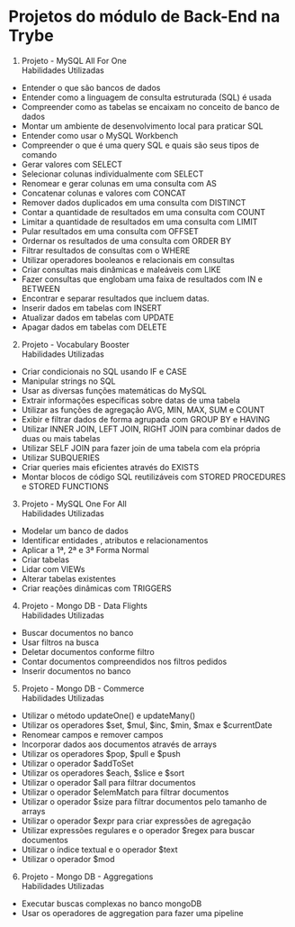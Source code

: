 # Projetos do módulo de Back-End na Trybe
1.  Projeto - MySQL All For One<br>
Habilidades Utilizadas
- Entender o que são bancos de dados
- Entender como a linguagem de consulta estruturada (SQL) é usada
- Compreender como as tabelas se encaixam no conceito de banco de dados
- Montar um ambiente de desenvolvimento local para praticar SQL
- Entender como usar o MySQL Workbench
- Compreender o que é uma query SQL e quais são seus tipos de comando
- Gerar valores com SELECT
- Selecionar colunas individualmente com SELECT
- Renomear e gerar colunas em uma consulta com AS
- Concatenar colunas e valores com CONCAT
- Remover dados duplicados em uma consulta com DISTINCT
- Contar a quantidade de resultados em uma consulta com COUNT
- Limitar a quantidade de resultados em uma consulta com LIMIT
- Pular resultados em uma consulta com OFFSET
- Ordernar os resultados de uma consulta com ORDER BY
- Filtrar resultados de consultas com o WHERE
- Utilizar operadores booleanos e relacionais em consultas
- Criar consultas mais dinâmicas e maleáveis com LIKE
- Fazer consultas que englobam uma faixa de resultados com IN e BETWEEN
- Encontrar e separar resultados que incluem datas.
- Inserir dados em tabelas com INSERT
- Atualizar dados em tabelas com UPDATE
- Apagar dados em tabelas com DELETE

2.  Projeto - Vocabulary Booster<br>
Habilidades Utilizadas
- Criar condicionais no SQL usando IF e CASE
- Manipular strings no SQL
- Usar as diversas funções matemáticas do MySQL
- Extrair informações específicas sobre datas de uma tabela
- Utilizar as funções de agregação AVG, MIN, MAX, SUM e COUNT
- Exibir e filtrar dados de forma agrupada com GROUP BY e HAVING
- Utilizar INNER JOIN, LEFT JOIN, RIGHT JOIN para combinar dados de duas ou mais tabelas
- Utilizar SELF JOIN para fazer join de uma tabela com ela própria
- Utilizar SUBQUERIES
- Criar queries mais eficientes através do EXISTS
- Montar blocos de código SQL reutilizáveis com STORED PROCEDURES e STORED FUNCTIONS

3.  Projeto - MySQL One For All<br>
Habilidades Utilizadas
- Modelar um banco de dados
- Identificar entidades , atributos e relacionamentos
- Aplicar a 1ª, 2ª e 3ª Forma Normal
- Criar tabelas
- Lidar com VIEWs
- Alterar tabelas existentes
- Criar reações dinâmicas com TRIGGERS

4.  Projeto - Mongo DB - Data Flights<br>
Habilidades Utilizadas
- Buscar documentos no banco
- Usar filtros na busca
- Deletar documentos conforme filtro
- Contar documentos compreendidos nos filtros pedidos
- Inserir documentos no banco

5.  Projeto - Mongo DB - Commerce<br>
Habilidades Utilizadas
- Utilizar o método updateOne() e updateMany()
- Utilizar os operadores $set, $mul, $inc, $min, $max e $currentDate
- Renomear campos e remover campos
- Incorporar dados aos documentos através de arrays
- Utilizar os operadores $pop, $pull e $push
- Utilizar o operador $addToSet
- Utilizar os operadores $each, $slice e $sort
- Utilizar o operador $all para filtrar documentos
- Utilizar o operador $elemMatch para filtrar documentos
- Utilizar o operador $size para filtrar documentos pelo tamanho de arrays
- Utilizar o operador $expr para criar expressões de agregação
- Utilizar expressões regulares e o operador $regex para buscar documentos
- Utilizar o índice textual e o operador $text
- Utilizar o operador $mod

6.  Projeto - Mongo DB - Aggregations<br>
Habilidades Utilizadas
- Executar buscas complexas no banco mongoDB
- Usar os operadores de aggregation para fazer uma pipeline
